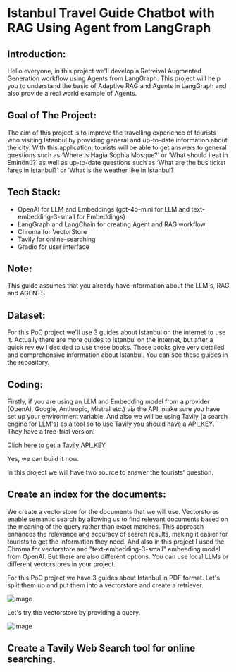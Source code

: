 # Istanbul Travel Guide Chatbot with RAG Using Agent from LangGraph

## Introduction:
Hello everyone, in this project we'll develop a Retreival Augmented Generation workflow using Agents from LangGraph.
This project will help you to understand the basic of Adaptive RAG and Agents in LangGraph and also provide a real world example of Agents.

## Goal of The Project:
The aim of this project is to improve the travelling experience of tourists who visiting Istanbul by providing general and up-to-date information about the city.
With this application, tourists will be able to get answers to general questions such as ‘Where is Hagia Sophia Mosque?’ or ‘What should I eat in Eminönü?’ as well as up-to-date
questions such as ‘What are the bus ticket fares in Istanbul?’ or ‘What is the weather like in Istanbul?

## Tech Stack:
* OpenAI for LLM and Embeddings (gpt-4o-mini for LLM and text-embedding-3-small for Embeddings)
* LangGraph and LangChain for creating Agent and RAG workflow
* Chroma for VectorStore
* Tavily for online-searching
* Gradio for user interface

## Note:
This guide assumes that you already have information about the LLM's, RAG and AGENTS

## Dataset:
For this PoC project we'll use 3 guides about Istanbul on the internet to use it. Actually there are more guides to Istanbul on the internet, but after a quick review I decided to use these books.
These books give very detailed and comprehensive information about Istanbul. You can see these guides in the repository.

## Coding:

Firstly, if you are using an LLM and Embedding model from a provider (OpenAI, Google, Anthropic, Mistral etc.) via the API, make sure you have set up your environment variable.
And also we will be using Tavily (a search engine for LLM's) as a tool so to use Tavily you should have a API_KEY. They have a free-trial version!

[Clich here to get a Tavily API_KEY](https://tavily.com/)

Yes, we can build it now.

In this project we will have two source to answer the tourists' question.

## Create an index for the documents:

We create a vectorstore for the documents that we will use. Vectorstores enable semantic search by allowing us to find relevant documents based on the meaning of the query rather than
exact matches. This approach enhances the relevance and accuracy of search results, making it easier for tourists to get the information they need. And also in this project I used the Chroma for vectorstore and "text-embedding-3-small" embeeding model from OpenAI. But there are also different options.
You can use local LLMs or different vectorstores in your project.

For this PoC project we have 3 guides about Istanbul in PDF format. Let's split them up and put them into a vectorstore and create a retriever.

![image](https://github.com/user-attachments/assets/615774e8-d7ab-4d8b-a033-b84cc6c26322)

Let's try the vectorstore by providing a query.

![image](https://github.com/user-attachments/assets/d52a6a8e-7c28-4061-bc94-6c77d1ed56b9)

## Create a Tavily Web Search tool for online searching.





